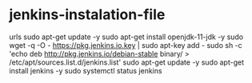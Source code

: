# jenkins-instalation-file
urls
sudo apt-get update -y 
sudo apt-get install openjdk-11-jdk -y
sudo wget -q -O - https://pkg.jenkins.io.key | sudo apt-key add -
sudo sh -c 'echo deb http://pkg.jenkins.io/debian-stable binary/ > /etc/apt/sources.list.d/jenkins.list'
sudo apt-get update -y
sudo apt-get install jenkins -y
sudo systemctl status jenkins
